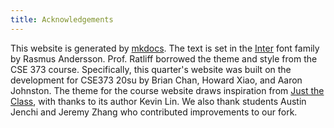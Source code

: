 ```yaml
---
title: Acknowledgements
---
```



This website is generated by [mkdocs](https://www.mkdocs.org/). The text is set in the [Inter](https://rsms.me/inter/) font family by Rasmus Andersson. Prof. Ratliff borrowed the theme and style from the CSE 373 course. Specifically, this quarter's website was built on the development for CSE373 20su by Brian Chan, Howard Xiao, and Aaron Johnston. The theme for the course website draws inspiration from [Just the Class][], with thanks to its author Kevin Lin. We also thank students Austin Jenchi and Jeremy Zhang who contributed improvements to our fork.


[Just the Class]: https://github.com/kevinlin1/just-the-class
